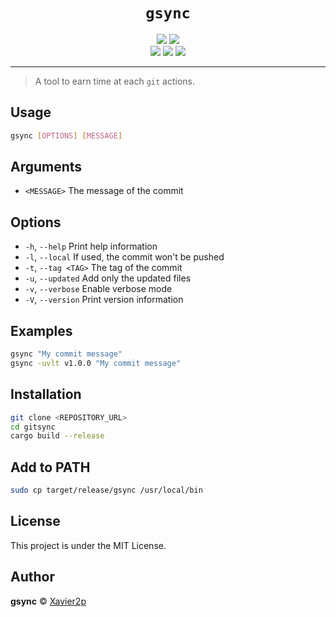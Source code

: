 <div align="center">
    <h1>
        <code>gsync</code>
    </h1>
    <div>
        <img src="https://img.shields.io/github/actions/workflow/status/xavier2p/gitsync/ci.yml?label=Continuous%20Integration&logo=githubactions&style=for-the-badge" />
        <img src="https://img.shields.io/github/languages/top/xavier2p/gitsync?color=orange&logo=rust&style=for-the-badge" />
    </div>
    <div>
        <img src="https://img.shields.io/github/license/xavier2p/gitsync?logo=github&style=for-the-badge" />
        <img src="https://img.shields.io/github/v/release/xavier2p/gitsync?label=latest%20release&logo=github&style=for-the-badge" />
        <img src="https://img.shields.io/website?down_color=critical&down_message=DOWN&label=Documentation&logo=github&style=for-the-badge&up_color=success&up_message=UP&url=https%3A%2F%2Fxavier2p.github.io%2Fgitsync" />
    </div>
</div>

---

> A tool to earn time at each `git` actions.

## Usage

```bash
gsync [OPTIONS] [MESSAGE]
```

## Arguments

* `<MESSAGE>`    The message of the commit

## Options

* `-h`, `--help`         Print help information
* `-l`, `--local`        If used, the commit won't be pushed
* `-t`, `--tag <TAG>`    The tag of the commit
* `-u`, `--updated`      Add only the updated files
* `-v`, `--verbose`      Enable verbose mode
* `-V`, `--version`      Print version information

## Examples

```bash
gsync "My commit message"
gsync -uvlt v1.0.0 "My commit message"
```

## Installation

```bash
git clone <REPOSITORY_URL>
cd gitsync
cargo build --release
```

## Add to PATH

```bash
sudo cp target/release/gsync /usr/local/bin
```

## License

This project is under the MIT License.

## Author

**gsync** © [Xavier2p](https://github.com/Xavier2p)
